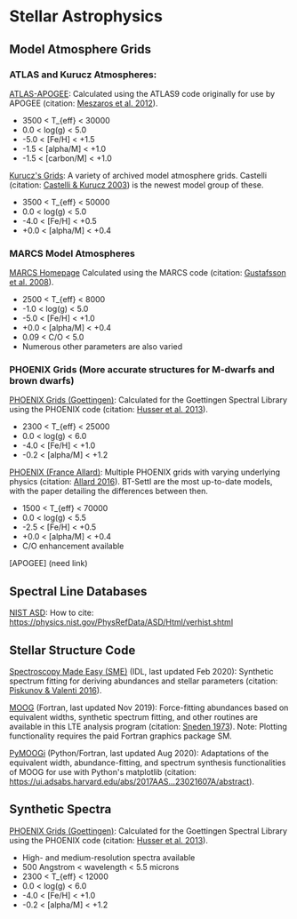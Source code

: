 # Stellar Astrophysics

## Model Atmosphere Grids

### ATLAS and Kurucz Atmospheres:

[ATLAS-APOGEE](http://research.iac.es/proyecto/ATLAS-APOGEE/): Calculated using the ATLAS9 code originally for use by APOGEE (citation: [Meszaros et al. 2012](https://ui.adsabs.harvard.edu/abs/2012AJ....144..120M/abstract)).
-  3500 < T_{eff} < 30000
-  0.0 < log(g) < 5.0
-  -5.0 < [Fe/H] < +1.5
-  -1.5 < [alpha/M] < +1.0
-  -1.5 < [carbon/M] < +1.0


[Kurucz's Grids](http://kurucz.harvard.edu/grids.html): A variety of archived model atmosphere grids. Castelli (citation: [Castelli & Kurucz 2003](https://ui.adsabs.harvard.edu/abs/2003IAUS..210P.A20C/abstract)) is the newest model group of these.
- 3500 < T_{eff} < 50000
- 0.0 < log(g) < 5.0
- -4.0 < [Fe/H] < +0.5
- +0.0 < [alpha/M] < +0.4


### MARCS Model Atmospheres
[MARCS Homepage](https://marcs.astro.uu.se/index.php) Calculated using the MARCS code (citation: [Gustafsson et al. 2008](https://ui.adsabs.harvard.edu/abs/2008A%26A...486..951G/abstract)).
- 2500 < T_{eff} < 8000
- -1.0 < log(g) < 5.0
- -5.0 < [Fe/H] < +1.0
- +0.0 < [alpha/M] < +0.4
- 0.09 < C/O < 5.0
- Numerous other parameters are also varied


### PHOENIX Grids (More accurate structures for M-dwarfs and brown dwarfs)
[PHOENIX Grids (Goettingen)](https://phoenix.astro.physik.uni-goettingen.de/?page_id=109): Calculated for the Goettingen Spectral Library using the PHOENIX code (citation: [Husser et al. 2013](https://ui.adsabs.harvard.edu/abs/2013A%26A...553A...6H/abstract)).
- 2300 < T_{eff} < 25000
- 0.0 < log(g) < 6.0
- -4.0 < [Fe/H] < +1.0
- -0.2 < [alpha/M] < +1.2


[PHOENIX (France Allard)](https://phoenix.ens-lyon.fr/simulator-jsf22-26/index.faces): Multiple PHOENIX grids with varying underlying physics (citation: [Allard 2016](https://ui.adsabs.harvard.edu/abs/2016sf2a.conf..223A/abstract)). BT-Settl are the most up-to-date models, with the paper detailing the differences between then.
- 1500 < T_{eff} < 70000
- 0.0 < log(g) < 5.5
- -2.5 < [Fe/H] < +0.5
- +0.0 < [alpha/M] < +0.4
- C/O enhancement available

[APOGEE] (need link)

## Spectral Line Databases
[NIST ASD](https://physics.nist.gov/PhysRefData/ASD/lines_form.html): How to cite: https://physics.nist.gov/PhysRefData/ASD/Html/verhist.shtml

## Stellar Structure Code
[Spectroscopy Made Easy (SME)](https://www.stsci.edu/~valenti/sme.html) (IDL, last updated Feb 2020): Synthetic spectrum fitting for deriving abundances and stellar parameters (citation: [Piskunov & Valenti 2016](https://ui.adsabs.harvard.edu/abs/2017A%26A...597A..16P/abstract)).

[MOOG](http://www.as.utexas.edu/~chris/moog.html) (Fortran, last updated Nov 2019): Force-fitting abundances based on equivalent widths, synthetic spectrum fitting, and other routines are available in this LTE analysis program (citation: [Sneden 1973](https://ui.adsabs.harvard.edu/abs/1973ApJ...184..839S/abstract)). Note: Plotting functionality requires the paid Fortran graphics package SM. 

[PyMOOGi](https://github.com/madamow/pymoogi) (Python/Fortran, last updated Aug 2020): Adaptations of the equivalent width, abundance-fitting, and spectrum synthesis functionalities of MOOG for use with Python's matplotlib (citation: https://ui.adsabs.harvard.edu/abs/2017AAS...23021607A/abstract).

## Synthetic Spectra
[PHOENIX Grids (Goettingen)](https://phoenix.astro.physik.uni-goettingen.de/?page_id=10): Calculated for the Goettingen Spectral Library using the PHOENIX code (citation: [Husser et al. 2013](https://ui.adsabs.harvard.edu/abs/2013A%26A...553A...6H/abstract)).
- High- and medium-resolution spectra available
- 500 Angstrom < wavelength < 5.5 microns
- 2300 < T_{eff} < 12000
- 0.0 < log(g) < 6.0
- -4.0 < [Fe/H] < +1.0
- -0.2 < [alpha/M] < +1.2
